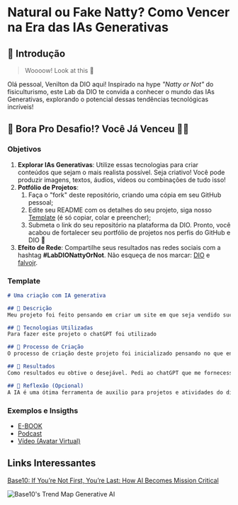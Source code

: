 # Natural ou Fake Natty? Como Vencer na Era das IAs Generativas

## 🚀 Introdução

> Woooow! Look at this 👀

Olá pessoal, Venilton da DIO aqui! Inspirado na hype _"Natty or Not"_ do fisiculturismo, este Lab da DIO te convida a conhecer o mundo das IAs Generativas, explorando o potencial dessas tendências tecnológicas incríveis!

## 🎯 Bora Pro Desafio!? Você Já Venceu 💪🤓

### Objetivos

1. **Explorar IAs Generativas**: Utilize essas tecnologias para criar conteúdos que sejam o mais realista possível. Seja criativo! Você pode produzir imagens, textos, áudios, vídeos ou combinações de tudo isso!
1. **Potfólio de Projetos**:
    1. Faça o "fork" deste repositório, criando uma cópia em seu GitHub pessoal;
    2. Edite seu README com os detalhes do seu projeto, siga nosso [Template](#template) (é só copiar, colar e preencher);
    3. Submeta o link do seu repositório na plataforma da DIO. Pronto, você acabou de fortalecer seu portfólio de projetos nos perfis do GitHub e DIO 🚀
1. **Efeito de Rede**: Compartilhe seus resultados nas redes sociais com a hashtag **#LabDIONattyOrNot**. Não esqueça de nos marcar: [DIO](https://www.linkedin.com/school/dio-makethechange) e [falvojr](https://www.linkedin.com/in/falvojr).

### Template

```markdown
# Uma criação com IA generativa

## 📒 Descrição
Meu projeto foi feito pensando em criar um site em que seja vendido sucos naturais, com descrição de um produto a venda para um mercado saúdavel e sujestões de uso e acompanhmentos.

## 🤖 Tecnologias Utilizadas
Para fazer este projeto o chatGPT foi utilizado

## 🧐 Processo de Criação
O processo de criação deste projeto foi inicializado pensando no que entregar de uma forma prática e simples. Após o início, pensei em um produto fácil de comercializar mas que precise de uma boa descrição, então utilizei a ajuda do chatGPT para faezr esta parte.

## 🚀 Resultados
Como resultados eu obtive o desejável. Pedi ao chatGPT que me fornecesse o que foi solicitado e pedindo algumas modificações confome o necessário

## 💭 Reflexão (Opcional)
A IA é uma ótima ferramenta de auxilio para projetos e atividades do dia-a-dia e projetos mais sofisticados, na medida certa ela é uma ótima opção.
```

### Exemplos e Insigths

- [E-BOOK](/exemplos/E-BOOK.md)
- [Podcast](/exemplos/PODCAST.md)
- [Vídeo (Avatar Virtual)](/exemplos/VIDEO.md)

## Links Interessantes

[Base10: If You’re Not First, You’re Last: How AI Becomes Mission Critical](https://base10.vc/post/generative-ai-mission-critical/)

![Base10's Trend Map Generative AI](https://github.com/digitalinnovationone/lab-natty-or-not/assets/730492/f4df26e8-f8f7-4419-8252-c69d73ea930c)
